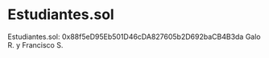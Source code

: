 # Estudiantes.sol
Estudiantes.sol: 0x88f5eD95Eb501D46cDA827605b2D692baCB4B3da
Galo R. y Francisco S.
